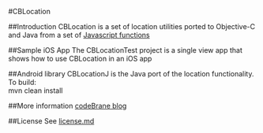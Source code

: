 #CBLocation

##Introduction
CBLocation is a set of location utilities ported to Objective-C and Java from
a set of [Javascript functions](http://www.movable-type.co.uk/scripts/latlong-gridref.html)

##Sample iOS App
The CBLocationTest project is a single view app that shows how to use CBLocation in an iOS app

##Android library
CBLocationJ is the Java port of the location functionality. To build:  
mvn clean install

##More information
[codeBrane blog](http://codebrane.com/blog/?p=1664)

##License
See [license.md](license.md)